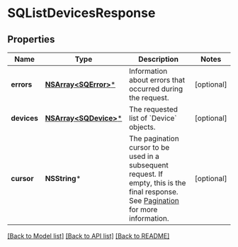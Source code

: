 # SQListDevicesResponse

## Properties
Name | Type | Description | Notes
------------ | ------------- | ------------- | -------------
**errors** | [**NSArray&lt;SQError&gt;***](SQError.md) | Information about errors that occurred during the request. | [optional] 
**devices** | [**NSArray&lt;SQDevice&gt;***](SQDevice.md) | The requested list of &#x60;Device&#x60; objects. | [optional] 
**cursor** | **NSString*** | The pagination cursor to be used in a subsequent request. If empty, this is the final response. See [Pagination](https://developer.squareup.com/docs/build-basics/common-api-patterns/pagination) for more information. | [optional] 

[[Back to Model list]](../README.md#documentation-for-models) [[Back to API list]](../README.md#documentation-for-api-endpoints) [[Back to README]](../README.md)


